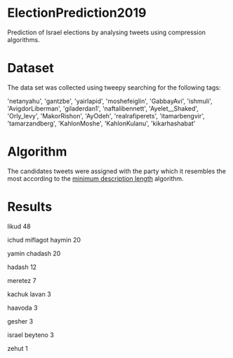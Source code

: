 # ElectionPrediction2019
Prediction of Israel elections by analysing tweets using compression algorithms.

# Dataset
The data set was collected using tweepy searching for the following tags:

'netanyahu', 'gantzbe', 'yairlapid', 'moshefeiglin', 'GabbayAvi', 'ishmuli',
'AvigdorLiberman', 'giladerdan1', 'naftalibennett', 'Ayelet__Shaked', 'Orly_levy', 'MakorRishon',
'AyOdeh', 'realrafiperets', 'itamarbengvir', 'tamarzandberg', 'KahlonMoshe', 'KahlonKulanu', 'kikarhashabat'

# Algorithm 
The candidates tweets were assigned with the party which it resembles the most according to the [minimum description length](https://en.wikipedia.org/wiki/Minimum_description_length) algorithm.

# Results

likud 48

ichud miflagot haymin 20

yamin chadash 20

hadash 12

meretez 7

kachuk lavan 3 

haavoda 3

gesher 3

israel beyteno 3

zehut 1
